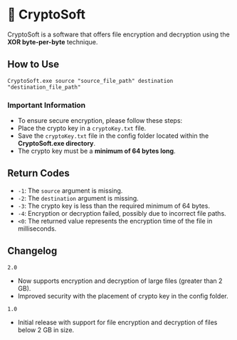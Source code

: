 # :pill: CryptoSoft

CryptoSoft is a software that offers file encryption and decryption using the **XOR byte-per-byte** technique.

## How to Use
```
CryptoSoft.exe source "source_file_path" destination "destination_file_path"
```
### Important Information

-   To ensure secure encryption, please follow these steps:
  - Place the crypto key in a `cryptoKey.txt` file.
  - Save the `cryptoKey.txt` file in the config folder located within the **CryptoSoft.exe directory**.
  - The crypto key must be a **minimum of 64 bytes long**.

## Return Codes

-   `-1`: The `source` argument is missing.
-   `-2`: The `destination` argument is missing.
-   `-3`: The crypto key is less than the required minimum of 64 bytes.
-   `-4`: Encryption or decryption failed, possibly due to incorrect file paths.
-   `<0`: The returned value represents the encryption time of the file in milliseconds.

## Changelog

`2.0`
  - Now supports encryption and decryption of large files (greater than 2 GB).
  - Improved security with the placement of crypto key in the config folder.

`1.0`
  - Initial release with support for file encryption and decryption of files below 2 GB in size.
